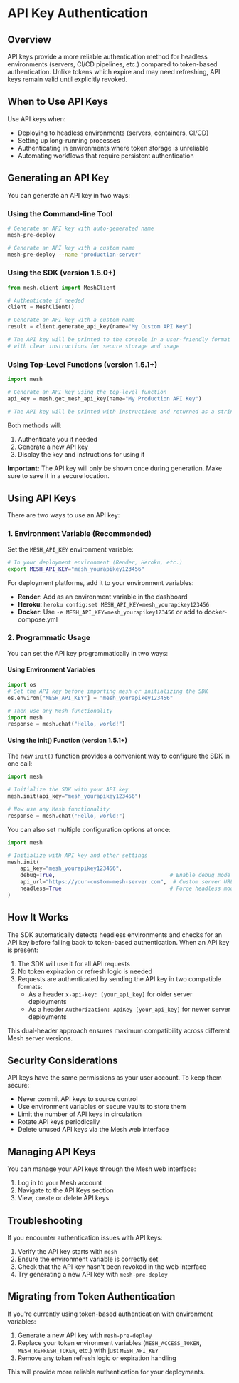 # API Key Authentication

## Overview

API keys provide a more reliable authentication method for headless environments (servers, CI/CD pipelines, etc.) compared to token-based authentication. Unlike tokens which expire and may need refreshing, API keys remain valid until explicitly revoked.

## When to Use API Keys

Use API keys when:

- Deploying to headless environments (servers, containers, CI/CD)
- Setting up long-running processes
- Authenticating in environments where token storage is unreliable
- Automating workflows that require persistent authentication

## Generating an API Key

You can generate an API key in two ways:

### Using the Command-line Tool

```bash
# Generate an API key with auto-generated name
mesh-pre-deploy

# Generate an API key with a custom name
mesh-pre-deploy --name "production-server"
```

### Using the SDK (version 1.5.0+)

```python
from mesh.client import MeshClient

# Authenticate if needed
client = MeshClient()

# Generate an API key with a custom name
result = client.generate_api_key(name="My Custom API Key")

# The API key will be printed to the console in a user-friendly format
# with clear instructions for secure storage and usage
```

### Using Top-Level Functions (version 1.5.1+)

```python
import mesh

# Generate an API key using the top-level function
api_key = mesh.get_mesh_api_key(name="My Production API Key")

# The API key will be printed with instructions and returned as a string
```

Both methods will:
1. Authenticate you if needed
2. Generate a new API key
3. Display the key and instructions for using it

**Important:** The API key will only be shown once during generation. Make sure to save it in a secure location.

## Using API Keys

There are two ways to use an API key:

### 1. Environment Variable (Recommended)

Set the `MESH_API_KEY` environment variable:

```bash
# In your deployment environment (Render, Heroku, etc.)
export MESH_API_KEY="mesh_yourapikey123456"
```

For deployment platforms, add it to your environment variables:
- **Render**: Add as an environment variable in the dashboard
- **Heroku**: `heroku config:set MESH_API_KEY=mesh_yourapikey123456`
- **Docker**: Use `-e MESH_API_KEY=mesh_yourapikey123456` or add to docker-compose.yml

### 2. Programmatic Usage

You can set the API key programmatically in two ways:

#### Using Environment Variables

```python
import os
# Set the API key before importing mesh or initializing the SDK
os.environ["MESH_API_KEY"] = "mesh_yourapikey123456"

# Then use any Mesh functionality
import mesh
response = mesh.chat("Hello, world!")
```

#### Using the init() Function (version 1.5.1+)

The new `init()` function provides a convenient way to configure the SDK in one call:

```python
import mesh

# Initialize the SDK with your API key
mesh.init(api_key="mesh_yourapikey123456")

# Now use any Mesh functionality
response = mesh.chat("Hello, world!")
```

You can also set multiple configuration options at once:

```python
import mesh

# Initialize with API key and other settings
mesh.init(
    api_key="mesh_yourapikey123456",
    debug=True,                                    # Enable debug mode
    api_url="https://your-custom-mesh-server.com",  # Custom server URL
    headless=True                                  # Force headless mode
)
```

## How It Works

The SDK automatically detects headless environments and checks for an API key before falling back to token-based authentication. When an API key is present:

1. The SDK will use it for all API requests
2. No token expiration or refresh logic is needed
3. Requests are authenticated by sending the API key in two compatible formats:
   - As a header `x-api-key: [your_api_key]` for older server deployments
   - As a header `Authorization: ApiKey [your_api_key]` for newer server deployments

This dual-header approach ensures maximum compatibility across different Mesh server versions.

## Security Considerations

API keys have the same permissions as your user account. To keep them secure:

- Never commit API keys to source control
- Use environment variables or secure vaults to store them
- Limit the number of API keys in circulation
- Rotate API keys periodically 
- Delete unused API keys via the Mesh web interface

## Managing API Keys

You can manage your API keys through the Mesh web interface:

1. Log in to your Mesh account
2. Navigate to the API Keys section
3. View, create or delete API keys

## Troubleshooting

If you encounter authentication issues with API keys:

1. Verify the API key starts with `mesh_`
2. Ensure the environment variable is correctly set
3. Check that the API key hasn't been revoked in the web interface
4. Try generating a new API key with `mesh-pre-deploy`

## Migrating from Token Authentication

If you're currently using token-based authentication with environment variables:

1. Generate a new API key with `mesh-pre-deploy`
2. Replace your token environment variables (`MESH_ACCESS_TOKEN`, `MESH_REFRESH_TOKEN`, etc.) with just `MESH_API_KEY`
3. Remove any token refresh logic or expiration handling

This will provide more reliable authentication for your deployments.
